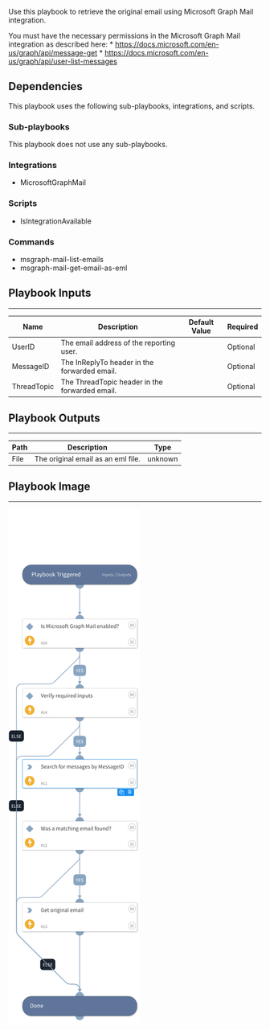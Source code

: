Use this playbook to retrieve the original email using Microsoft Graph Mail integration.

You must have the necessary permissions in the Microsoft Graph Mail integration as described here:
      * https://docs.microsoft.com/en-us/graph/api/message-get
      * https://docs.microsoft.com/en-us/graph/api/user-list-messages

## Dependencies
This playbook uses the following sub-playbooks, integrations, and scripts.

### Sub-playbooks
This playbook does not use any sub-playbooks.

### Integrations
* MicrosoftGraphMail

### Scripts
* IsIntegrationAvailable

### Commands
* msgraph-mail-list-emails
* msgraph-mail-get-email-as-eml

## Playbook Inputs
---

| **Name** | **Description** | **Default Value** | **Required** |
| --- | --- | --- | --- |
| UserID | The email address of the reporting user. |  | Optional |
| MessageID | The InReplyTo header in the forwarded email. |  | Optional |
| ThreadTopic | The ThreadTopic header in the forwarded email. |  | Optional |

## Playbook Outputs
---

| **Path** | **Description** | **Type** |
| --- | --- | --- |
| File | The original email as an eml file. | unknown |

## Playbook Image
---
![Get Original Email - Microsoft Graph Mail](../doc_files/Get_Original_Email_-_Microsoft_Graph_Mail.png)
